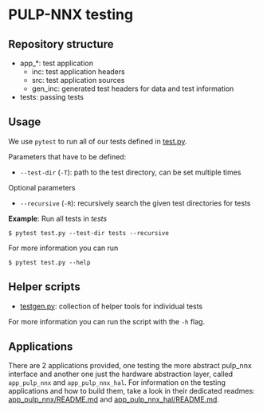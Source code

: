 # PULP-NNX testing

## Repository structure

- app_*: test application
    - inc: test application headers
    - src: test application sources
    - gen_inc: generated test headers for data and test information
- tests: passing tests

## Usage

We use `pytest` to run all of our tests defined in [test.py](test.py).

Parameters that have to be defined:

- `--test-dir` (`-T`): path to the test directory, can be set multiple times

Optional parameters

- `--recursive` (`-R`): recursively search the given test directories for tests

**Example**: Run all tests in *tests*
```
$ pytest test.py --test-dir tests --recursive
```

For more information you can run
```
$ pytest test.py --help
```

## Helper scripts

- [testgen.py](testgen.py): collection of helper tools for individual tests

For more information you can run the script with the `-h` flag.

## Applications

There are 2 applications provided, one testing the more abstract pulp_nnx interface and another one just the hardware abstraction layer, called `app_pulp_nnx` and `app_pulp_nnx_hal`.
For information on the testing applications and how to build them, take a look in their dedicated readmes: [app_pulp_nnx/README.md](app_pulp_nnx/README.md) and [app_pulp_nnx_hal/README.md](app_pulp_nnx_hal/README.md).
